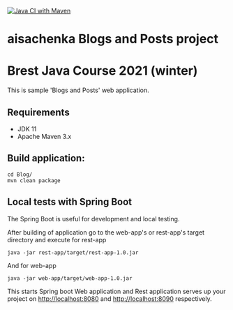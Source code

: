 [![Java CI with Maven](https://github.com/Brest-Java-Course-2021/aisachenka/actions/workflows/maven.yml/badge.svg)](https://github.com/Brest-Java-Course-2021/aisachenka/actions/workflows/maven.yml)
# aisachenka Blogs and Posts project

# Brest Java Course 2021 (winter)

This is sample 'Blogs and Posts' web application.

## Requirements

- JDK 11
- Apache Maven 3.x

## Build application:
```shell
cd Blog/
mvn clean package
```

## Local tests with Spring Boot

The Spring Boot is useful for development and local testing.

After building of application go to the web-app's or rest-app's target directory and execute 
for rest-app
```shell
java -jar rest-app/target/rest-app-1.0.jar
```
And for web-app
```shell
java -jar web-app/target/web-app-1.0.jar
```
This starts Spring boot Web application and Rest application serves up your project on [http://localhost:8080](http://localhost:8080) and [http://localhost:8090](http://localhost:8090) respectively.

